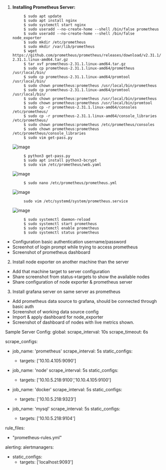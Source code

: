 1. **Installing Prometheus Server:**
			
			$ sudo apt update
			$ sudo apt install nginx
			$ sudo systemctl start nginx
			$ sudo useradd --no-create-home --shell /bin/false prometheus
			$ sudo useradd --no-create-home --shell /bin/false node_exporter
			$ sudo mkdir /etc/prometheus
			$ sudo mkdir /var/lib/prometheus
			$ wget https://github.com/prometheus/prometheus/releases/download/v2.31.1/prometheus-2.31.1.linux-amd64.tar.gz
			$ tar xvf prometheus-2.31.1.linux-amd64.tar.gz
			$ sudo cp prometheus-2.31.1.linux-amd64/prometheus /usr/local/bin/
			$ sudo cp prometheus-2.31.1.linux-amd64/promtool /usr/local/bin/
			$ sudo chown prometheus:prometheus /usr/local/bin/prometheus
			$ sudo cp prometheus-2.31.1.linux-amd64/promtool /usr/local/bin/
			$ sudo chown prometheus:prometheus /usr/local/bin/prometheus
			$ sudo chown prometheus:prometheus /usr/local/bin/promtool
			$ sudo cp -r prometheus-2.31.1.linux-amd64/consoles /etc/prometheus/
			$ sudo cp -r prometheus-2.31.1.linux-amd64/console_libraries /etc/prometheus/
			$ sudo chown prometheus:prometheus /etc/prometheus/consoles
			$ sudo chown prometheus:prometheus /etc/prometheus/console_libraries
			$ sudo vim get-pass.py
	
	![image](https://user-images.githubusercontent.com/34814966/145767552-2d7dedc8-fb89-41c6-85f1-b230f0f53717.png)
			
			$ python3 get-pass.py
			$ sudo apt install python3-bcrypt
			$ sudo vim /etc/prometheus/web.yaml
			
	![image](https://user-images.githubusercontent.com/34814966/145771787-1aab51c7-46fa-473c-ab74-7fbd5cca6a53.png)

			$ sudo nano /etc/prometheus/prometheus.yml
			
	![image](https://user-images.githubusercontent.com/34814966/145751995-46632db2-1422-4a24-b46b-43a2a301da7a.png)
	
			sudo vim /etc/systemd/system/prometheus.service
			
	![image](https://user-images.githubusercontent.com/34814966/145772190-8da79c68-27c2-41ff-87df-41612185429d.png)

			$ sudo systemctl daemon-reload
			$ sudo systemctl start prometheus
			$ sudo systemctl enable prometheus
			$ sudo systemctl status prometheus
					
- Configuration basic authentication username/password
- Screenhot of login prompt while trying to access prometheus
- Screenshot of prometheus dashboard

2. Install node exporter on another machine than the server
- Add that machine target to server configuration
- Share screenshot from status->targets to show the available nodes
- Share configuration of node exporter & prometheus server

3. Install grafana server on same server as prometheus 
- Add prometheus data source to grafana, should be connected through basic auth
- Screenshot of working data source config
- Import & apply dashboard for node_exporter
- Screenshot of dashboard of nodes with live metrics shown.

Sample Server Config:
global:
  scrape_interval: 10s
  scrape_timeout: 6s

scrape_configs:
  - job_name: 'prometheus'
    scrape_interval: 5s
    static_configs:
      - targets: ['10.10.4.105:9090']

  - job_name: 'node'
    scrape_interval: 5s
    static_configs:
      - targets: ['10.10.5.218:9100','10.10.4.105:9100']

  - job_name: 'docker'
    scrape_interval: 5s
    static_configs:
      - targets: ['10.10.5.218:9323']

  - job_name: 'mysql'
    scrape_interval: 5s
    static_configs:
      - targets: ['10.10.5.218:9104']

rule_files:
  - "prometheus-rules.yml"

alerting:
  alertmanagers:
  - static_configs:
    - targets: ['localhost:9093']



